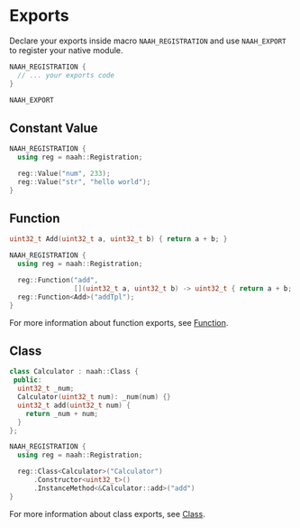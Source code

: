 # Exports

Declare your exports inside macro `NAAH_REGISTRATION` and use `NAAH_EXPORT` to register your native module.

```cpp
NAAH_REGISTRATION {
  // ... your exports code
}

NAAH_EXPORT
```

## Constant Value

```cpp
NAAH_REGISTRATION {
  using reg = naah::Registration;

  reg::Value("num", 233);
  reg::Value("str", "hello world");
}
```

## Function

```cpp
uint32_t Add(uint32_t a, uint32_t b) { return a + b; }

NAAH_REGISTRATION {
  using reg = naah::Registration;

  reg::Function("add",
                [](uint32_t a, uint32_t b) -> uint32_t { return a + b; });
  reg::Function<Add>("addTpl");
}
```

For more information about function exports, see [Function](./function.md).

## Class

```cpp
class Calculator : naah::Class {
 public:
  uint32_t _num;
  Calculator(uint32_t num): _num(num) {}
  uint32_t add(uint32_t num) {
    return _num + num;
  }
};

NAAH_REGISTRATION {
  using reg = naah::Registration;

  reg::Class<Calculator>("Calculator")
      .Constructor<uint32_t>()
      .InstanceMethod<&Calculator::add>("add")
}
```

For more information about class exports, see [Class](./class.md).
